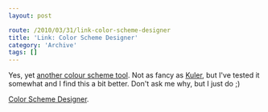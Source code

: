 ```yaml
---
layout: post

route: /2010/03/31/link-color-scheme-designer
title: 'Link: Color Scheme Designer'
category: 'Archive'
tags: []
---
```


Yes, yet
<a class="ph" target="_blank" rel="noopener noreferrer" href="http://colorschemedesigner.com/">another
colour scheme tool</a>. Not as fancy as
[Kuler](http://phun-ky.net/2010/03/link-kuler-by-adobe),
but I've tested it somewhat and I find this a bit better. Don't ask me why, but
I just do ;)

<a class="ph" target="_blank" rel="noopener noreferrer" href="http://colorschemedesigner.com/">Color
Scheme Designer</a>.
